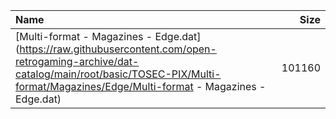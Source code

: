 |Name|Size|
|:---|---:|
|[Multi-format - Magazines - Edge.dat](https://raw.githubusercontent.com/open-retrogaming-archive/dat-catalog/main/root/basic/TOSEC-PIX/Multi-format/Magazines/Edge/Multi-format - Magazines - Edge.dat)|101160|
